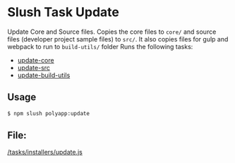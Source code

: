 

<!-- Start tasks/installers/install.js -->

# Slush Task Update

Update Core and Source files. Copies the core files to `core/` and source files (developer project sample files) to `src/`.
It also copies files for gulp and webpack to run to `build-utils/` folder
Runs the following tasks:
- [update-core](../updates/update-core.md)
- [update-src](../updates/update-src.md)
- [update-build-utils](../updates/update-build-utils.md)

## Usage

```bash
$ npm slush polyapp:update
```

## File:
[/tasks/installers/update.js](../../../tasks/installers/update.js)

<!-- End tasks/installers/install.js -->

